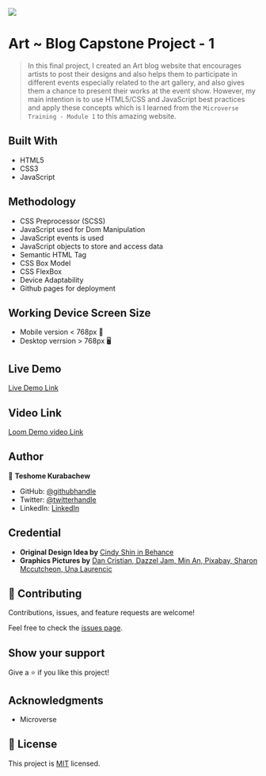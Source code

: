 ![](https://img.shields.io/badge/Microverse-blueviolet)

# Art ~ Blog Capstone Project - 1

> In this final project, I created an Art blog website that encourages artists to post their designs and also helps them to participate in different events especially related to the art gallery, and also gives them a chance to present their works at the event show. However, my main intention is to use HTML5/CSS and JavaScript best practices and apply these concepts which is I learned from the `Microverse Training - Module 1` to this amazing website.


## Built With

- HTML5
- CSS3
- JavaScript

## Methodology

- CSS Preprocessor (SCSS)
- JavaScript used for Dom Manipulation
- JavaScript events is used
- JavaScript objects to store and access data
- Semantic HTML Tag
- CSS Box Model
- CSS FlexBox
- Device Adaptability
- Github pages for deployment

## Working Device Screen Size

- Mobile version < 768px 📱
- Desktop verrsion > 768px 🖥️

## Live Demo

[Live Demo Link](https://teshemaximillan.github.io/Portfolio/)

## Video Link

[Loom Demo video Link](https://teshemaximillan.github.io/Portfolio/)

## Author

👤 **Teshome Kurabachew**

- GitHub: [@githubhandle](https://github.com/TesheMaximillan)
- Twitter: [@twitterhandle](https://twitter.com/TesheKura)
- LinkedIn: [LinkedIn](https://www.linkedin.com/in/teshome-kurabachew-aa8067180/)

## Credential

- **Original Design Idea by** [Cindy Shin in Behance](https://www.behance.net/adagio07)
- **Graphics Pictures by** [Dan Cristian, Dazzel Jam, Min An, Pixabay, Sharon Mccutcheon, Una Laurencic](https://www.pexels.com/)

## 🤝 Contributing

Contributions, issues, and feature requests are welcome!

Feel free to check the [issues page](../../issues/).

## Show your support

Give a ⭐️ if you like this project!

## Acknowledgments

- Microverse 

## 📝 License

This project is [MIT](./MIT.md) licensed.
